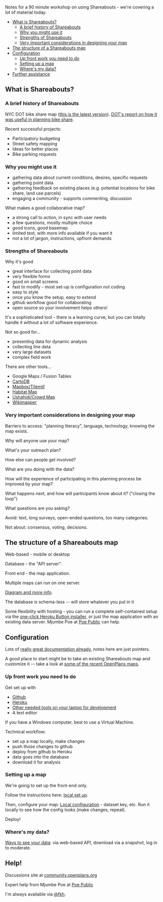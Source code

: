Notes for a 90 minute workshop on using Shareabouts - we're covering a lot of material today. 

- [What is Shareabouts?](#)
	- [A brief history of Shareabouts](#a-brief-history-of-shareabouts)
	- [Why you might use it](#why-you-might-use-it)
	- [Strengths of Shareabouts](#strengths-of-shareabouts)
	- [Very important considerations in designing your map](#very-important-considerations-in-designing-your-map)
- [The structure of a Shareabouts map](#the-structure-of-a-shareabouts-map)
- [Configuration](#configuration)
	- [Up front work you need to do](#up-front-work-you-need-to-do)
	- [Setting up a map](#setting-up-a-map-1)
	- [Where's my data?](#wheres-my-data)
- [Further assistance](#help)

## What is Shareabouts?

### A brief history of Shareabouts

NYC DOT bike share map ([this is the latest version](http://nycbikeshare.herokuapp.com/)). 
[DOT's report on how it was useful in planning bike share](http://www.nyc.gov/html/dot/downloads/pdf/bike-share-outreach-report.pdf).

Recent successful projects:
* Participatory budgeting
* Street safety mapping
* Ideas for better places
* Bike parking requests

### Why you might use it
* gathering data about current conditions, desires, specific requests
* gathering point data 
* gathering feedback on existing places (e.g. potential locations for bike share, land use parcels)
* engaging a community - supports commenting, discussion

What makes a good collaborative map?
* a strong call to action, in sync with user needs
* a few questions, mostly multiple choice
* good icons, good basemap
* limited text, with more info available if you want it
* not a lot of jargon, instructions, upfront demands

### Strengths of Shareabouts 

Why it's good
* great interface for collecting point data
* very flexible forms
* good on small screens
* fast to modify - most set-up is configuration not coding 
* easy to style
* once you know the setup, easy to extend
* github workflow good for collaborating
* open source so your involvement helps others!

It's a sophisticated tool - there is a learning curve, but you can totally handle it without a lot of 
software experience.

Not so good for...
* presenting data for dynamic analysis
* collecting line data
* very large datasets
* complex field work

There are other tools...
* Google Maps / Fusion Tables
* [CartoDB](http://cartodb.com)
* [Mapbox/Tilemill](https://www.mapbox.com/) 
* [Habitat Map](http://habitatmap.org/markers) 
* [Ushahidi/Crowd Map](http://www.ushahidi.com/)
* [Wikimapper](http://wikimapping.com/wordpress/)

### Very important considerations in designing your map

Barriers to access: "planning literacy", language, technology, knowing the map exists.

Why will anyone use your map? 

What's your outreach plan?

How else can people get involved?

What are you doing with the data? 

How will the experience of participating in this planning process be improved by your map?

What happens next, and how will participants know about it? ("closing the loop")

What questions are you asking?

Avoid: text, long surveys, open-ended questions, too many categories.

Not about: consensus, voting, decisions.


## The structure of a Shareabouts map

Web-based - mobile or desktop

Database - the "API server".

Front end - the map application.

Multiple maps can run on one server.

[Diagram and more info](https://github.com/openplans/shareabouts/blob/master/doc/ARCHITECTURE.md).

The database is schema-less -- will store whatever you put in it

Some flexibility with hosting - you can run a complete self-contained setup 
via the [one-click Heroku Button installer](https://github.com/openplans/shareabouts/blob/master/doc/HEROKU_BUTTON.md), 
or just the map application with an existing data server. Mjumbe Poe at [Poe Public](http://about.mjumbepoe.com/) 
can help.

## Configuration

Lots of [really great documentation already](https://github.com/openplans/shareabouts#shareabouts-), 
notes here are just pointers.

A good place to start might be to take an existing Shareabouts map and customize it -- take a look at [some of the recent OpenPlans maps](https://github.com/openplans/s).

### Up front work you need to do

Get set up with 
* [Github](http://github.com)
* [Heroku](http://heroku.com)
* [Other needed tools on your laptop for development](https://github.com/openplans/shareabouts/tree/master/doc#local-setup)
* A text editor

If you have a Windows computer, best to use a Virtual Machine.

Technical workflow:
* set up a map locally, make changes
* push those changes to github
* deploy from github to Heroku
* data goes into the database
* download it for analysis

### Setting up a map

We're going to set up the front-end only.

Follow the instructions here: [local set up](https://github.com/openplans/shareabouts/blob/master/doc/README.md#local-setup).

Then, configure your map: [Local configuration](https://github.com/openplans/shareabouts/blob/master/doc/CONFIG.md) - dataset key, etc. Run it locally to see how the config looks (make changes, repeat).

Deploy!

### Where's my data?

[Ways to see your data](https://github.com/openplans/shareabouts/blob/master/doc/GETTING_YOUR_DATA.md): 
via web-based API, download via a snapshot, log in to moderate. 


## Help!

Discussions site at [community.openplans.org](http://community.openplans.org)

Expert help from Mjumbe Poe at [Poe Public](http://about.mjumbepoe.com/) 

I'm always available via [@fkh](http://twitter.com/fkh).

